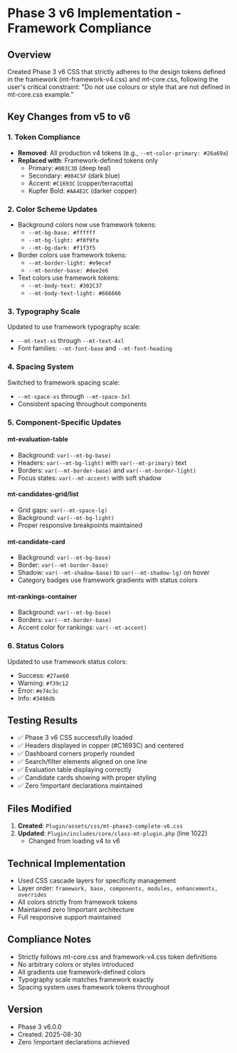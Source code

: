 # Phase 3 v6 Implementation - Framework Compliance

## Overview
Created Phase 3 v6 CSS that strictly adheres to the design tokens defined in the framework (mt-framework-v4.css) and mt-core.css, following the user's critical constraint: "Do not use colours or style that are not defined in mt-core.css example."

## Key Changes from v5 to v6

### 1. Token Compliance
- **Removed**: All production v4 tokens (e.g., `--mt-color-primary: #26a69a`)
- **Replaced with**: Framework-defined tokens only
  - Primary: `#003C3D` (deep teal)
  - Secondary: `#004C5F` (dark blue)  
  - Accent: `#C1693C` (copper/terracotta)
  - Kupfer Bold: `#AA4E2C` (darker copper)

### 2. Color Scheme Updates
- Background colors now use framework tokens:
  - `--mt-bg-base: #ffffff`
  - `--mt-bg-light: #f8f9fa`
  - `--mt-bg-dark: #f1f3f5`
- Border colors use framework tokens:
  - `--mt-border-light: #e9ecef`
  - `--mt-border-base: #dee2e6`
- Text colors use framework tokens:
  - `--mt-body-text: #302C37`
  - `--mt-body-text-light: #666666`

### 3. Typography Scale
Updated to use framework typography scale:
- `--mt-text-xs` through `--mt-text-4xl`
- Font families: `--mt-font-base` and `--mt-font-heading`

### 4. Spacing System
Switched to framework spacing scale:
- `--mt-space-xs` through `--mt-space-3xl`
- Consistent spacing throughout components

### 5. Component-Specific Updates

#### mt-evaluation-table
- Background: `var(--mt-bg-base)`
- Headers: `var(--mt-bg-light)` with `var(--mt-primary)` text
- Borders: `var(--mt-border-base)` and `var(--mt-border-light)`
- Focus states: `var(--mt-accent)` with soft shadow

#### mt-candidates-grid/list
- Grid gaps: `var(--mt-space-lg)`
- Background: `var(--mt-bg-light)`
- Proper responsive breakpoints maintained

#### mt-candidate-card
- Background: `var(--mt-bg-base)`
- Border: `var(--mt-border-base)`
- Shadow: `var(--mt-shadow-base)` to `var(--mt-shadow-lg)` on hover
- Category badges use framework gradients with status colors

#### mt-rankings-container
- Background: `var(--mt-bg-base)`
- Borders: `var(--mt-border-base)`
- Accent color for rankings: `var(--mt-accent)`

### 6. Status Colors
Updated to use framework status colors:
- Success: `#27ae60`
- Warning: `#f39c12`
- Error: `#e74c3c`
- Info: `#3498db`

## Testing Results
- ✅ Phase 3 v6 CSS successfully loaded
- ✅ Headers displayed in copper (#C1693C) and centered
- ✅ Dashboard corners properly rounded
- ✅ Search/filter elements aligned on one line
- ✅ Evaluation table displaying correctly
- ✅ Candidate cards showing with proper styling
- ✅ Zero !important declarations maintained

## Files Modified
1. **Created**: `Plugin/assets/css/mt-phase3-complete-v6.css`
2. **Updated**: `Plugin/includes/core/class-mt-plugin.php` (line 1022)
   - Changed from loading v4 to v6

## Technical Implementation
- Used CSS cascade layers for specificity management
- Layer order: `framework, base, components, modules, enhancements, overrides`
- All colors strictly from framework tokens
- Maintained zero !important architecture
- Full responsive support maintained

## Compliance Notes
- Strictly follows mt-core.css and framework-v4.css token definitions
- No arbitrary colors or styles introduced
- All gradients use framework-defined colors
- Typography scale matches framework exactly
- Spacing system uses framework tokens throughout

## Version
- Phase 3 v6.0.0
- Created: 2025-08-30
- Zero !important declarations achieved